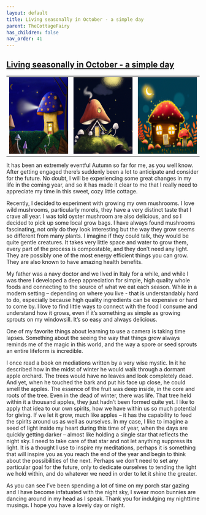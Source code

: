 ```yaml
---
layout: default
title: Living seasonally in October - a simple day
parent: TheCottageFairy
has_children: false
nav_order: 41
---
```


## [Living seasonally in October - a simple day](https://www.youtube.com/watch?v=E1TYNqqCXLw)

<div>
<table align="center">
	<tr>
		<td align="center">
			<img src="../../posters/Living_seasonally_in_October_-_a_simple_day-[E1TYNqqCXLw]/generated_00.png" height="200" width="200"/>
		</td>
		<td align="center">
			<img src="../../posters/Living_seasonally_in_October_-_a_simple_day-[E1TYNqqCXLw]/generated_01.png" height="200" width="200"/>
		</td>
		<td align="center">
			<img src="../../posters/Living_seasonally_in_October_-_a_simple_day-[E1TYNqqCXLw]/generated_02.png" height="200" width="200"/>
		</td>
	</tr>
</table>
</div>

It has been an extremely eventful Autumn so far for me, as you well know. After getting engaged there’s suddenly been a lot to anticipate and consider for the future. No doubt, I will be experiencing some great changes in my life in the coming year, and so it has made it clear to me that I really need to appreciate my time in this sweet, cozy little cottage.

Recently, I decided to experiment with growing my own mushrooms. I love wild mushrooms, particularly morels, they have a very distinct taste that I crave all year. I was told oyster mushroom are also delicious, and so I decided to pick up some local grow bags. I have always found mushrooms fascinating, not only do they look interesting but the way they grow seems so different from many plants. I imagine if they could talk, they would be quite gentle creatures. It takes very little space and water to grow them, every part of the process is compostable, and they don’t need any light. They are possibly one of the most energy efficient things you can grow. They are also known to have amazing health benefits.

My father was a navy doctor and we lived in Italy for a while, and while I was there I developed a deep appreciation for simple, high quality whole foods and connecting to the source of what we eat each season. While in a modern setting – depending on where you live - that is understandably hard to do, especially because high quality ingredients can be expensive or hard to come by. I love to find little ways to connect with the food I consume and understand how it grows, even if it’s something as simple as growing sprouts on my windowsill. It’s so easy and always delicious.

One of my favorite things about learning to use a camera is taking time lapses. Something about the seeing the way that things grow always reminds me of the magic in this world, and the way a spore or seed sprouts an entire lifeform is incredible.

I once read a book on mediations written by a very wise mystic. In it he described how in the midst of winter he would walk through a dormant apple orchard. The trees would have no leaves and look completely dead. And yet, when he touched the bark and put his face up close, he could smell the apples. The essence of the fruit was deep inside, in the core and roots of the tree. Even in the dead of winter, there was life. That tree held within it a thousand apples, they just hadn’t been formed quite yet. I like to apply that idea to our own spirits, how we have within us so much potential for giving. If we let it grow, much like apples – it has the capability to feed the spirits around us as well as ourselves. In my case, I like to imagine a seed of light inside my heart during this time of year, when the days are quickly getting darker – almost like holding a single star that reflects the night sky. I need to take care of that star and not let anything suppress its light. It is a thought I use to inspire my meditations, perhaps it is something that will inspire you as you reach the end of the year and begin to think about the possibilities of the next. Perhaps we don’t need to set any particular goal for the future, only to dedicate ourselves to tending the light we hold within, and do whatever we need in order to let it shine the greater.

As you can see I’ve been spending a lot of time on my porch star gazing and I have become infatuated with the night sky, I swear moon bunnies are dancing around in my head as I speak. Thank you for indulging my nighttime musings. I hope you have a lovely day or night.